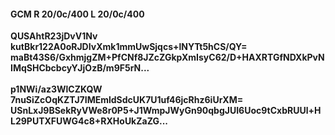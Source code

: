 #### GCM R 20/0c/400 L 20/0c/400
**QUSAhtR23jDvV1Nv**<br/>**kutBkr122A0oRJDIvXmk1mmUwSjqcs+lNYTt5hCS/QY=**<br/>**maBt43S6/GxhmjgZM+PfCNf8JZcZGkpXmIsyC62/D+HAXRTGfNDXkPvNIMqSHCbcbcyYJjOzB/m9F5rN...**<br/><br/>
**p1NWi/az3WlCZKQW**<br/>**7nuSiZcOqKZTJ7IMEmldSdcUK7U1uf46jcRhz6iUrXM=**<br/>**USnLxJ9BSekRyVWe8r0P5+J1WmpJWyGn90qbgJUI6Uoc9tCxbRUUl+HL29PUTXFUWG4c8+RXHoUkZaZG...**